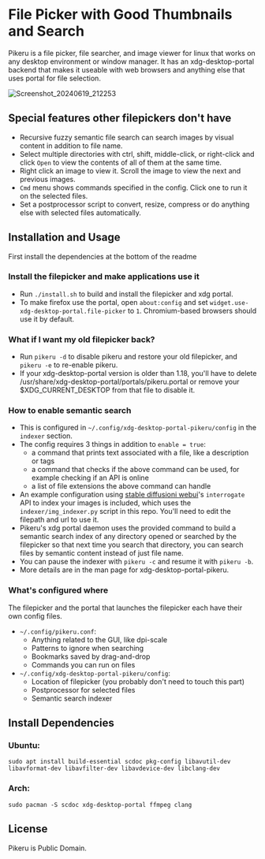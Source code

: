  # File Picker with Good Thumbnails and Search

Pikeru is a file picker, file searcher, and image viewer for linux that works on any desktop environment or window manager. It has an xdg-desktop-portal backend that makes it useable with web browsers and anything else that uses portal for file selection.

![Screenshot_20240619_212253](https://github.com/dvhar/pikeru/assets/33729230/0029656d-c421-46ce-81f8-bcf9be140bb6)

## Special features other filepickers don't have
* Recursive fuzzy semantic file search can search images by visual content in addition to file name.
* Select multiple directories with ctrl, shift, middle-click, or right-click and click `Open` to view the contents of all of them at the same time.
* Right click an image to view it. Scroll the image to view the next and previous images.
* `Cmd` menu shows commands specified in the config. Click one to run it on the selected files.
* Set a postprocessor script to convert, resize, compress or do anything else with selected files automatically.

## Installation and Usage

First install the dependencies at the bottom of the readme

### Install the filepicker and make applications use it
* Run `./install.sh` to build and install the filepicker and xdg portal.
* To make firefox use the portal, open `about:config` and set `widget.use-xdg-desktop-portal.file-picker` to `1`. Chromium-based browsers should use it by default.

### What if I want my old filepicker back?
* Run `pikeru -d` to disable pikeru and restore your old filepicker, and `pikeru -e` to re-enable pikeru.
* If your xdg-desktop-portal version is older than 1.18, you'll have to delete /usr/share/xdg-desktop-portal/portals/pikeru.portal or remove your $XDG_CURRENT_DESKTOP from that file to disable it.

### How to enable semantic search
* This is configured in `~/.config/xdg-desktop-portal-pikeru/config` in the `indexer` section.
* The config requires 3 things in addition to `enable = true`:
    * a command that prints text associated with a file, like a description or tags
    * a command that checks if the above command can be used, for example checking if an API is online
    * a list of file extensions the above command can handle
* An example configuration using [stable diffusioni webui](https://github.com/AUTOMATIC1111/stable-diffusion-webui)'s `interrogate` API to index your images is included, which uses the `indexer/img_indexer.py` script in this repo. You'll need to edit the filepath and url to use it.
* Pikeru's xdg portal daemon uses the provided command to build a semantic search index of any directory opened or searched by the filepicker so that next time you search that directory, you can search files by semantic content instead of just file name.
* You can pause the indexer with `pikeru -c` and resume it with `pikeru -b`.
* More details are in the man page for xdg-desktop-portal-pikeru.

### What's configured where
The filepicker and the portal that launches the filepicker each have their own config files.
* `~/.config/pikeru.conf`:
    * Anything related to the GUI, like dpi-scale
    * Patterns to ignore when searching
    * Bookmarks saved by drag-and-drop
    * Commands you can run on files
* `~/.config/xdg-desktop-portal-pikeru/config`:
    * Location of filepicker (you probably don't need to touch this part)
    * Postprocessor for selected files
    * Semantic search indexer

## Install Dependencies

### Ubuntu:
```
sudo apt install build-essential scdoc pkg-config libavutil-dev libavformat-dev libavfilter-dev libavdevice-dev libclang-dev
```

### Arch:
```
sudo pacman -S scdoc xdg-desktop-portal ffmpeg clang
```

## License
Pikeru is Public Domain.
